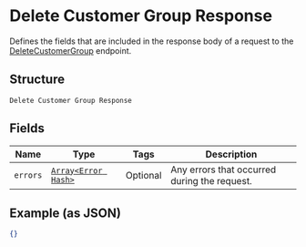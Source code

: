 
# Delete Customer Group Response

Defines the fields that are included in the response body of
a request to the [DeleteCustomerGroup](#endpoint-deletecustomergroup) endpoint.

## Structure

`Delete Customer Group Response`

## Fields

| Name | Type | Tags | Description |
|  --- | --- | --- | --- |
| `errors` | [`Array<Error Hash>`](/doc/models/error.md) | Optional | Any errors that occurred during the request. |

## Example (as JSON)

```json
{}
```

